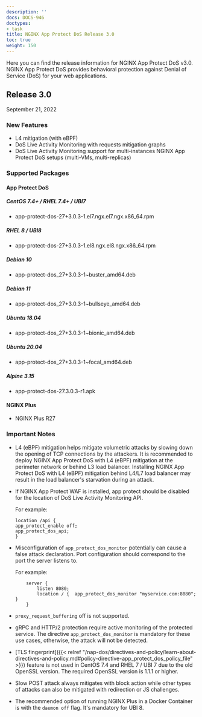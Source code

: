 ```yaml
---
description: ''
docs: DOCS-946
doctypes:
- task
title: NGINX App Protect DoS Release 3.0
toc: true
weight: 150
---
```


Here you can find the release information for NGINX App Protect DoS v3.0. NGINX App Protect DoS provides behavioral protection against Denial of Service (DoS) for your web applications.

## Release 3.0

September 21, 2022

### New Features

- L4 mitigation (with eBPF)
- DoS Live Activity Monitoring with requests mitigation graphs
- DoS Live Activity Monitoring support for multi-instances NGINX App Protect DoS setups (multi-VMs, multi-replicas)

### Supported Packages

#### App Protect DoS

##### CentOS 7.4+ / RHEL 7.4+ / UBI7

- app-protect-dos-27+3.0.3-1.el7.ngx.el7.ngx.x86_64.rpm

##### RHEL 8 / UBI8

- app-protect-dos-27+3.0.3-1.el8.ngx.el8.ngx.x86_64.rpm

##### Debian 10

- app-protect-dos_27+3.0.3-1~buster_amd64.deb

##### Debian 11

- app-protect-dos_27+3.0.3-1~bullseye_amd64.deb

##### Ubuntu 18.04

- app-protect-dos_27+3.0.3-1~bionic_amd64.deb

##### Ubuntu 20.04

- app-protect-dos_27+3.0.3-1~focal_amd64.deb

##### Alpine 3.15

- app-protect-dos-27.3.0.3-r1.apk

#### NGINX Plus

- NGINX Plus R27


### Important Notes

- L4 (eBPF) mitigation helps mitigate volumetric attacks by slowing down the opening of TCP connections by the attackers.
It is recommended to deploy NGINX App Protect DoS with L4 (eBPF) mitigation at the perimeter network or behind L3 load balancer.
Installing NGINX App Protect DoS with L4 (eBPF) mitigation behind L4/L7 load balancer may result in the load balancer's starvation during an attack.

- If NGINX App Protect WAF is installed, app protect should be disabled for the location of DoS Live Activity Monitoring API.

    For example:

    ```shell
    location /api {
    app_protect_enable off;
    app_protect_dos_api;
    }
    ```

- Misconfiguration of `app_protect_dos_monitor` potentially can cause a false attack declaration.
Port configuration should correspond to the port the server listens to.

    For example:

    ```shell
        server {
            listen 8080;
            location / {  app_protect_dos_monitor "myservice.com:8080";  }
        }
    ```

- `proxy_request_buffering` off is not supported.

- gRPC and HTTP/2 protection require active monitoring of the protected service. The directive `app_protect_dos_monitor` is mandatory for these use cases, otherwise, the attack will not be detected.

- [TLS fingerprint]({{< relref "/nap-dos/directives-and-policy/learn-about-directives-and-policy.md#policy-directive-app_protect_dos_policy_file" >}}) feature is not used in CentOS 7.4 and RHEL 7 / UBI 7 due to the old OpenSSL version. The required OpenSSL version is 1.1.1 or higher.

- Slow POST attack always mitigates with block action while other types of attacks can also be mitigated with redirection or JS challenges.

- The recommended option of running NGINX Plus in a Docker Container is with the `daemon off` flag. It's mandatory for UBI 8.
